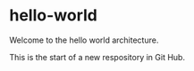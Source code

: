 # hello-world

Welcome to the hello world architecture.

This is the start of a new respository in Git Hub.


